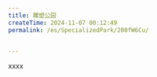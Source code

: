 ```yaml
---
title: 雕塑公园
createTime: 2024-11-07 00:12:49
permalink: /es/SpecializedPark/200fW6Cu/


---
```


xxxx